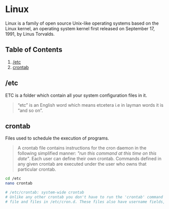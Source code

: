 # Linux

Linux is a family of open source Unix-like operating systems based on the Linux kernel, an operating system kernel first released on September 17, 1991, by Linus Torvalds.

## Table of Contents
1. [/etc](#etc)
1. [crontab](#crontab)

## /etc
ETC is a folder which contain all your system configuration files in it.

> “etc” is an English word which means etcetera i.e in layman words it is “and so on”.

## crontab
Files used to schedule the execution of programs.

> A crontab file contains instructions for the cron daemon in the following simplified manner: _"run this command at this time on this date"_. Each user can define their own crontab. Commands defined in any given crontab are executed under the user who owns that particular crontab.

```bash
cd /etc
nano crontab

# /etc/crontab: system-wide crontab
# Unlike any other crontab you don't have to run the 'crontab' command to install the new version when you edit this 
# file and files in /etc/cron.d. These files also have username fields, that none of the other crontabs do.
```
